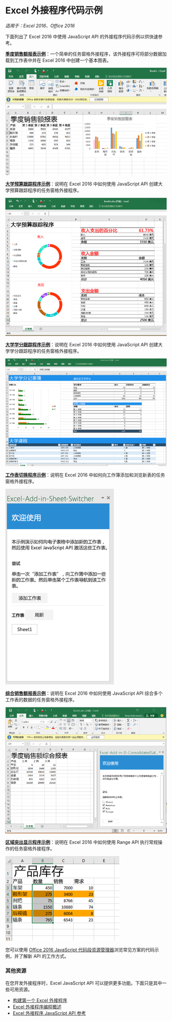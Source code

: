 # Excel 外接程序代码示例

_适用于：Excel 2016、Office 2016_

下面列出了 Excel 2016 中使用 JavaScript API 的外接程序代码示例以供快速参考。 

**[季度销售额报表示例](https://github.com/OfficeDev/Excel-Add-in-JS-QuarterlySalesReport)**：一个简单的任务窗格外接程序，该外接程序可将部分数据加载到工作表中并在 Excel 2016 中创建一个基本图表。 

![季度销售额报表示例外接程序](images/QuarterlySalesReport_report.PNG)

**[大学预算跟踪程序示例](https://github.com/OfficeDev/Excel-Add-in-JS-CollegeBudgetTracker)**：说明在 Excel 2016 中如何使用 JavaScript API 创建大学预算跟踪程序的任务窗格外接程序。 

![大学预算跟踪程序示例外接程序](images/CollegeBudgetTracker_tracker.PNG)

**[大学学分跟踪程序示例](https://github.com/OfficeDev/Excel-Add-in-JS-CollegeCreditsTracker)**：说明在 Excel 2016 中如何使用 JavaScript API 创建大学学分跟踪程序的任务窗格外接程序。 

![大学学分跟踪程序示例外接程序](images/CollegeCreditsTracker_tracker.PNG)

**[工作表切换程序示例](https://github.com/OfficeDev/Excel-Add-in-JS-SheetSwitcher)**：说明在 Excel 2016 中如何向工作簿添加和浏览新表的任务窗格外接程序。 

![工作表切换程序示例外接程序](images/SheetSwitcher_taskpane.PNG)

**[综合销售额报表示例](https://github.com/OfficeDev/Excel-Add-in-JS-ConsolidatedSalesReport)**：说明在 Excel 2016 中如何使用 JavaScript API 综合多个工作表的数据的任务窗格外接程序。 

![综合销售额报表示例外接程序](images/ConsolidatedSalesReport_report.PNG)

**[区域突出显示程序示例](https://github.com/OfficeDev/Excel-Add-in-JS-RangeHighlighter)**：说明在 Excel 2016 中如何使用 Range API 执行常规操作的任务窗格外接程序。

![区域突出显示程序示例外接程序](images/RangeHighlighter_result.PNG)

您可以使用 [Office 2016 JavaScript 代码段资源管理器](http://officesnippetexplorer.azurewebsites.net/#/snippets/excel)浏览常见方案的代码示例，并了解新 API 的工作方式。 

### 其他资源

在您开发外接程序时，Excel JavaScript API 可以提供更多功能。下面只是其中一些可用资源。 

*  [构建第一个 Excel 外接程序](build-your-first-excel-add-in.md)
*  [Excel 外接程序编程概述](excel-add-ins-programming-overview.md)
*  [Excel 外接程序 JavaScript API 参考](excel-add-ins-javascript-reference.md)
